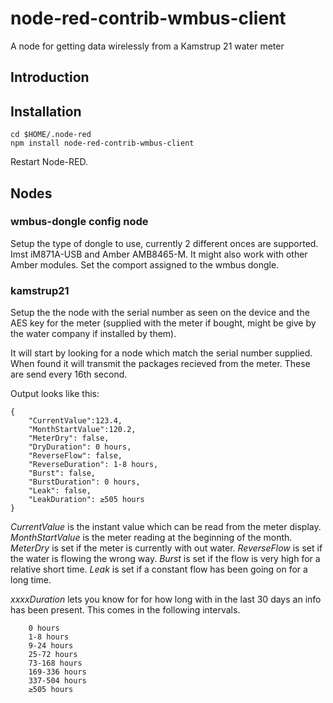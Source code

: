 # node-red-contrib-wmbus-client
A node for getting data wirelessly from a Kamstrup 21 water meter

## Introduction

## Installation
```
cd $HOME/.node-red
npm install node-red-contrib-wmbus-client
```
Restart Node-RED.

## Nodes
### wmbus-dongle config node
Setup the type of dongle to use, currently 2 different onces are supported. Imst iM871A-USB and Amber AMB8465-M. It might also work with other Amber modules.
Set the comport assigned to the wmbus dongle.


### kamstrup21
Setup the the node with the serial number as seen on the device and the AES key for the meter (supplied with the meter if bought, might be give by the water company if installed by them).

It will start by looking for a node which match the serial number supplied. When found it will transmit the packages recieved from the meter. These are send every 16th second.

Output looks like this:
```
{
	"CurrentValue":123.4,
	"MonthStartValue":120.2,
	"MeterDry": false,
	"DryDuration": 0 hours,
	"ReverseFlow": false,
	"ReverseDuration": 1-8 hours,
	"Burst": false,
	"BurstDuration": 0 hours,
	"Leak": false,
	"LeakDuration": ≥505 hours
}
```

_CurrentValue_ is the instant value which can be read from the meter display.
_MonthStartValue_ is the meter reading at the beginning of the month.
_MeterDry_ is set if the meter is currently with out water.
_ReverseFlow_ is set if the water is flowing the wrong way.
_Burst_ is set if the flow is very high for a relative short time.
_Leak_ is set if a constant flow has been going on for a long time.

_xxxxDuration_ lets you know for for how long with in the last 30 days an info has been present. This comes in the following intervals.
```
	0 hours
	1-8 hours
	9-24 hours
	25-72 hours
	73-168 hours
	169-336 hours
	337-504 hours
	≥505 hours
```

